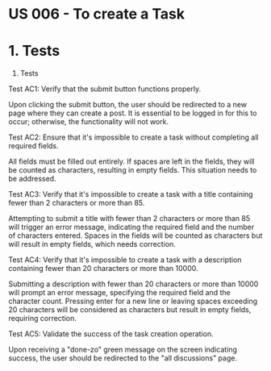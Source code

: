 # US 006 - To create a Task 

# 1. Tests 

1. Tests

Test AC1: Verify that the submit button functions properly.

Upon clicking the submit button, the user should be redirected to a new page where they can create a post. It is essential to be logged in for this to occur; otherwise, the functionality will not work.

Test AC2: Ensure that it's impossible to create a task without completing all required fields.

All fields must be filled out entirely. If spaces are left in the fields, they will be counted as characters, resulting in empty fields. This situation needs to be addressed.

Test AC3: Verify that it's impossible to create a task with a title containing fewer than 2 characters or more than 85.

Attempting to submit a title with fewer than 2 characters or more than 85 will trigger an error message, indicating the required field and the number of characters entered. Spaces in the fields will be counted as characters but will result in empty fields, which needs correction.

Test AC4: Verify that it's impossible to create a task with a description containing fewer than 20 characters or more than 10000.

Submitting a description with fewer than 20 characters or more than 10000 will prompt an error message, specifying the required field and the character count. Pressing enter for a new line or leaving spaces exceeding 20 characters will be considered as characters but result in empty fields, requiring correction.

Test AC5: Validate the success of the task creation operation.

Upon receiving a "done-zo" green message on the screen indicating success, the user should be redirected to the "all discussions" page.





